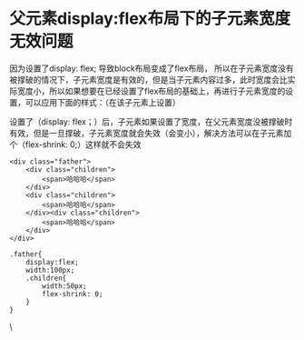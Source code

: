 # 父元素display:flex布局下的子元素宽度无效问题

因为设置了display: flex; 导致block布局变成了flex布局， 所以在子元素宽度没有被撑破的情况下，子元素宽度是有效的，但是当子元素内容过多，此时宽度会比实际宽度小，所以如果想要在已经设置了flex布局的基础上，再进行子元素宽度的设置，可以应用下面的样式：（在该子元素上设置）

设置了（display: flex；）后，子元素如果设置了宽度，在父元素宽度没被撑破时有效，但是一旦撑破，子元素宽度就会失效（会变小），解决方法可以在子元素加个（flex-shrink: 0;）这样就不会失效

```
<div class="father">
    <div class="children">
        <span>哈哈哈</span>
    </div>
    <div class="children">
        <span>哈哈哈</span>
    </div><div class="children">
        <span>哈哈哈</span>
    </div>
</div>

.father{
    display:flex;
    width:100px;
    .children{
        width:50px;
        flex-shrink: 0;
    }
}
```

\

